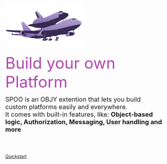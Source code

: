 <!-- _coverpage.md -->

<div style="height:200px"></div>

<img src="assets/img/shuttlecarrier.png" style="width: 250px;max-width:100%;">

<span style="font-size: 50px;color:#b14aad">Build your own Platform
</span>


<span style="font-size:20px">
SPOO is an OBJY extention that lets you build custom platforms easily and everywhere.<br> It comes with built-in features, like: <b>Object-based logic, Authorization, Messaging, User handling and more</b>
</span>
<br><br>
<br>
<br>


<a class="btn-sm" href="#/?id=quickstart">Quickstart</a>
<div style="height:10px"></div>

<center style="width: 100%;align-items: center;justify-content: center;max-width:100%;white-space:nowrap">

</center>

